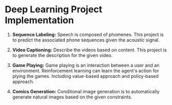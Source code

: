 # Deep Learning Project Implementation

1. __**Sequence Labeling**:__ Speech is composed of phomenes. This project is to predict the associated phone sequences given the acoustic signal.

2. __**Video Captioning**:__ Describe the videos based on content. This project is to generate the description for the given video.

3. __**Game Playing**:__ Game playing is an interaction between a user and an environment. Reinforcement learning can learn the agent's action for plying the games. Including value-based approach and policy-based approach.

4. __**Comics Generation**:__ Conditional image generation is to automatically generate natural images based on the given constraints.


